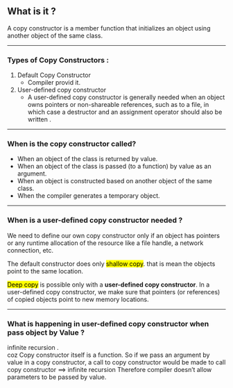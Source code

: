 ## What is it ?
A copy constructor is a member function that initializes an object using another object of the same class.

---

### Types of Copy Constructors :
1. Default Copy Constructor
    * Compiler provid it.
1. User-defined copy constructor
    * A user-defined copy constructor is generally needed when an object owns pointers or non-shareable references,
     such as to a file, in which case a destructor and an assignment operator should also be written .

---

### When is the copy constructor called? 
* When an object of the class is returned by value. 
* When an object of the class is passed (to a function) by value as an argument. 
* When an object is constructed based on another object of the same class. 
* When the compiler generates a temporary object.

---

### When is a user-defined copy constructor needed ?

 We need to define our own copy constructor only if an object has pointers or any runtime allocation of the resource like a file handle, a network connection, etc.

 The default constructor does only <mark>shallow copy</mark>. 
 that is mean the objects point to the same location.

 <mark>Deep copy</mark> is possible only with a **user-defined copy constructor**. In a user-defined copy constructor, we make sure that pointers (or references) of copied objects point to new memory locations.  

---

### What is happening in user-defined copy constructor when pass object by Value ?

infinite recursion .<br>
coz Copy constructor itself is a function. So if we pass an argument by value in a copy constructor, a call to copy constructor 
	would be made to call copy constructor ==> infinite recursion
	Therefore compiler doesn’t allow parameters to be passed by value.